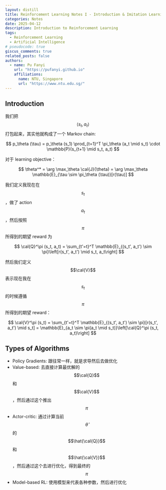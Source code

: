 ```yaml
---
layout: distill
title: Reinforcement Learning Notes I - Introduction & Imitation Learning
categories: Notes
date: 2025-04-12
description: Introduction to Reinforcement Learning
tags:
  - Reinforcement Learning
  - Artificial Intelligence
# pseudocode: true
giscus_comments: true
related_posts: false
authors:
  - name: Pu Fanyi
    url: "https://pufanyi.github.io"
    affiliations:
      name: NTU, Singapore
      url: "https://www.ntu.edu.sg/"
---
```


## Introduction

我们把 $$\left<s_t, a_t\right>$$ 打包起来，其实他就构成了一个 Markov chain:

$$ p_\theta (\tau) = p_\theta (s_1) \prod_{t=1}^T \pi_\theta (a_t \mid s_t) \cdot \mathbb{P}(s_{t+1} \mid s_t, a_t) $$

对于 learning objective：

$$ \theta^* = \arg \max_\theta \cal{J}(\theta) = \arg \max_\theta \mathbb{E}_{\tau \sim \pi_\theta (\tau)}[r(\tau)] $$

我们定义我现在在 $$s_t$$，做了 action $$a_t$$，然后按照 $$\pi$$ 所得到的期望 reward 为

$$ \cal{Q}^\pi (s_t, a_t) = \sum_{t'=t}^T \mathbb{E}_{(s_t', a_t') \sim \pi}\left[r(s_t', a_t') \mid s_t, a_t\right] $$

然后我们定义 $$\cal{V}$$ 表示现在我在 $$s_t$$ 的时候遵循 $$\pi$$ 所得到的期望 reward：

$$ \cal{V}^\pi (s_t) = \sum_{t'=t}^T \mathbb{E}_{(s_t', a_t') \sim \pi}[r(s_t', a_t') \mid s_t] = \mathbb{E}_{a_t \sim \pi(a_t \mid s_t)}\left[\cal{Q}^\pi (s_t, a_t)\right] $$

## Types of Algorithms

- Policy Gradients: 跟往常一样，就是求导然后去做优化
- Value-based: 去直接计算最优解的 $$\cal{Q}$$ 和 $$\cal{V}$$，然后通过这个推出 $$\pi$$
- Actor-critic: 通过计算当前 $$\hat{\theta}$$ 的 $$\hat{\cal{Q}}$$ 和 $$\hat{\cal{V}}$$，然后通过这个去进行优化，得到最终的 $$\pi$$
- Model-based RL: 使用模型来代表各种参数，然后进行优化
